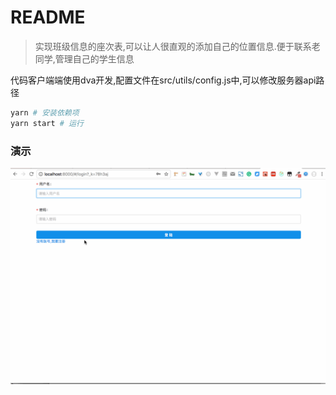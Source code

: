 # README

> 实现班级信息的座次表,可以让人很直观的添加自己的位置信息.便于联系老同学,管理自己的学生信息

代码客户端端使用dva开发,配置文件在src/utils/config.js中,可以修改服务器api路径

```bash
yarn # 安装依赖项
yarn start # 运行
```

### 演示

![Alt text](./public/prc.gif)
